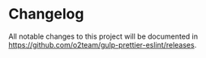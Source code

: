 # Changelog

All notable changes to this project will be documented in https://github.com/o2team/gulp-prettier-eslint/releases.
